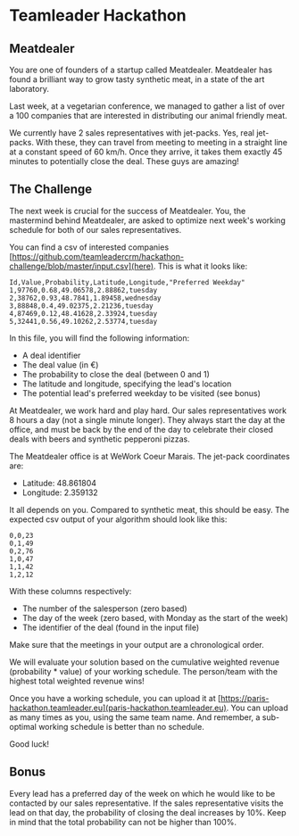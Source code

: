 Teamleader Hackathon
====================

Meatdealer
----------

You are one of founders of a startup called Meatdealer. Meatdealer has found a brilliant way to grow tasty synthetic meat, in a state of the art laboratory.

Last week, at a vegetarian conference, we managed to gather a list of over a 100 companies that are interested in distributing our animal friendly meat.

We currently have 2 sales representatives with jet-packs. Yes, real jet-packs. With these, they can travel from meeting to meeting in a straight line at a constant speed of 60 km/h. Once they arrive, it takes them exactly 45 minutes to potentially close the deal. These guys are amazing!

The Challenge
-------------

The next week is crucial for the success of Meatdealer. You, the mastermind behind Meatdealer, are asked to optimize next week's working schedule for both of our sales representatives.

You can find a csv of interested companies [https://github.com/teamleadercrm/hackathon-challenge/blob/master/input.csv](here). This is what it looks like:

```csv
Id,Value,Probability,Latitude,Longitude,"Preferred Weekday"
1,97760,0.68,49.06578,2.88862,tuesday
2,38762,0.93,48.7841,1.89458,wednesday
3,88848,0.4,49.02375,2.21236,tuesday
4,87469,0.12,48.41628,2.33924,tuesday
5,32441,0.56,49.10262,2.53774,tuesday
```

In this file, you will find the following information:

- A deal identifier
- The deal value (in €)
- The probability to close the deal (between 0 and 1)
- The latitude and longitude, specifying the lead's location
- The potential lead's preferred weekday to be visited (see bonus)

At Meatdealer, we work hard and play hard. Our sales representatives work 8 hours a day (not a single minute longer). They always start the day at the office, and must be back by the end of the day to celebrate their closed deals with beers and synthetic pepperoni pizzas.

The Meatdealer office is at WeWork Coeur Marais. The jet-pack coordinates are:

- Latitude: 48.861804
- Longitude: 2.359132

It all depends on you. Compared to synthetic meat, this should be easy. The expected csv output of your algorithm should look like this:

```csv
0,0,23
0,1,49
0,2,76
1,0,47
1,1,42
1,2,12
```

With these columns respectively:

- The number of the salesperson (zero based)
- The day of the week (zero based, with Monday as the start of the week)
- The identifier of the deal (found in the input file)

Make sure that the meetings in your output are a chronological order.

We will evaluate your solution based on the cumulative weighted revenue (probability * value) of your working schedule. The person/team with the highest total weighted revenue wins!

Once you have a working schedule, you can upload it at [https://paris-hackathon.teamleader.eu](paris-hackathon.teamleader.eu). You can upload as many times as you, using the same team name. And remember, a sub-optimal working schedule is better than no schedule.

Good luck!

Bonus
-----

Every lead has a preferred day of the week on which he would like to be contacted by our sales representative. If the sales representative visits the lead on that day, the probability of closing the deal increases by 10%. Keep in mind that the total probability can not be higher than 100%.
